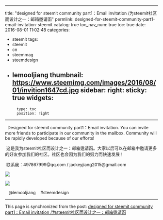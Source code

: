
---
title: "designed for steemit community part1：Email invitation /为steemit社区而设计之一：邮箱邀请函"
permlink: designed-for-steemit-community-part1-email-invitation-steemit
catalog: true
toc_nav_num: true
toc: true
date: 2016-08-01 11:02:48
categories:
- steemit
tags:
- steemit
- cn
- steemmag
- steemdesign
- lemooljiang
thumbnail: https://www.steemimg.com/images/2016/08/01/invition1647cd.jpg
sidebar:
    right:
        sticky: true
widgets:
    -
        type: toc
        position: right
---


<p>  Designed for steemit community part1：Email invitation. You can invite more friends to participate in our community in the mailbox. Community will be rapidly developed because of our efforts!</p>
<p> 这是我为steemit社区而设计之一：邮箱邀请函。大家以后可以在邮箱中邀请更多的好友参加我们的社区。社区也会因为我们的努力而快速发展！</p>
<p> 联系我：497867999@qq.com / jackeyjiang2015@gmail.com  </p>
<p><img src="https://www.steemimg.com/images/2016/08/01/invition1647cd.jpg" /></p>
<p><img src="https://www.steemimg.com/images/2016/08/01/invition369e69.jpg" /></p>
<p>   @lemooljiang    #steemdesign  </p>

- - -

This page is synchronized from the post: [designed for steemit community part1：Email invitation /为steemit社区而设计之一：邮箱邀请函](https://steemit.com/@lemooljiang/designed-for-steemit-community-part1-email-invitation-steemit)
